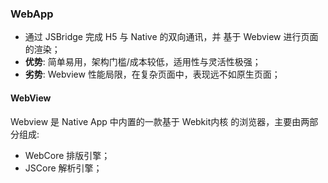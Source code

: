 ### WebApp
* 通过 JSBridge 完成 H5 与 Native 的双向通讯，并 基于 Webview 进行页面的渲染；
* <b>优势</b>: 简单易用，架构门槛/成本较低，适用性与灵活性极强；
* <b>劣势</b>: Webview 性能局限，在复杂页面中，表现远不如原生页面；

#### WebView
Webview 是 Native App 中内置的一款基于 Webkit内核 的浏览器，主要由两部分组成:

* WebCore 排版引擎；
* JSCore 解析引擎；

